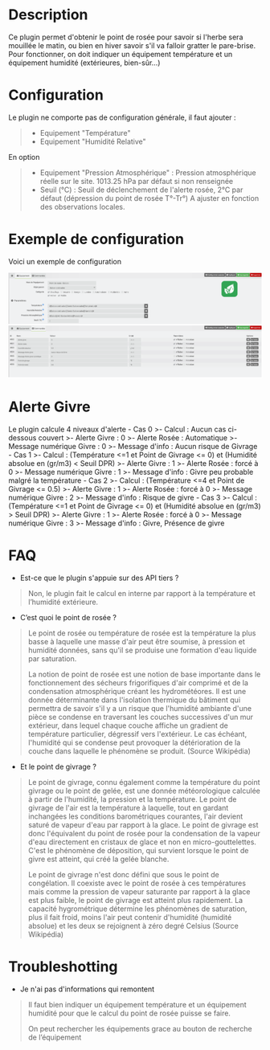 # Description

Ce plugin permet d'obtenir le point de rosée pour savoir si l'herbe sera mouillée le matin, ou bien en hiver savoir s'il va falloir gratter le pare-brise.
Pour fonctionner, on doit indiquer un équipement température et un équipement humidité (extérieures, bien-sûr…)

# Configuration

Le plugin ne comporte pas de configuration générale, il faut ajouter :

> - Equipement "Température"
> - Equipement "Humidité Relative"

En option
> - Equipement "Pression Atmosphérique" : Pression atmosphérique réelle sur le site. 1013.25 hPa par défaut si non renseignée
> - Seuil (°C) : Seuil de déclenchement de l'alerte rosée, 2°C par défaut (dépression du point de rosée T°-Tr°) A ajuster en fonction des observations locales.

# Exemple de configuration

Voici un exemple de configuration

![exemple](../images/equipement.png)
![exemple](../images/commandes.png)

# Alerte Givre
Le plugin calcule 4 niveaux d'alerte
    - Cas 0
        >- Calcul : Aucun cas ci-dessous couvert
        >- Alerte Givre : 0
        >- Alerte Rosée : Automatique
        >- Message numérique Givre : 0
        >- Message d'info : Aucun risque de Givrage
    - Cas 1
        >- Calcul : (Température <=1 et Point de Givrage <= 0) et (Humidité absolue en (gr/m3) < Seuil DPR)
        >- Alerte Givre : 1
        >- Alerte Rosée : forcé à 0
        >- Message numérique Givre : 1
        >- Message d'info : Givre peu probable malgré la température
    - Cas 2
        >- Calcul : (Température <=4 et Point de Givrage <= 0.5)
        >- Alerte Givre : 1
        >- Alerte Rosée : forcé à 0
        >- Message numérique Givre : 2
        >- Message d'info : Risque de givre
     - Cas 3
        >- Calcul : (Température <=1 et Point de Givrage <= 0) et (Humidité absolue en (gr/m3) > Seuil DPR)
        >- Alerte Givre : 1
        >- Alerte Rosée : forcé à 0
        >- Message numérique Givre : 3
        >- Message d'info : Givre, Présence de givre 

# FAQ

-   Est-ce que le plugin s'appuie sur des API tiers ?

>Non, le plugin fait le calcul en interne par rapport à la température et l’humidité extérieure.

-   C’est quoi le point de rosée ?

>Le point de rosée ou température de rosée est la température la plus basse à laquelle une masse d'air peut être soumise, à pression et humidité données, sans qu'il se produise une formation d'eau liquide par saturation.
>
>La notion de point de rosée est une notion de base importante dans le fonctionnement des sécheurs frigorifiques d'air comprimé et de la condensation atmosphérique créant les hydrométéores. Il est une donnée déterminante dans l'isolation thermique du bâtiment qui permettra de savoir s'il y a un risque que l'humidité ambiante d'une pièce se condense en traversant les couches successives d'un mur extérieur, dans lequel chaque couche affiche un gradient de température particulier, dégressif vers l'extérieur. Le cas échéant, l'humidité qui se condense peut provoquer la détérioration de la couche dans laquelle le phénomène se produit.
(Source Wikipédia)

-   Et le point de givrage ?

>Le point de givrage, connu également comme la température du point givrage ou le point de gelée, est une donnée météorologique calculée à partir de l'humidité, la pression et la température. Le point de givrage de l'air est la température à laquelle, tout en gardant inchangées les conditions barométriques courantes, l'air devient saturé de vapeur d'eau par rapport à la glace. Le point de givrage est donc l'équivalent du point de rosée pour la condensation de la vapeur d'eau directement en cristaux de glace et non en micro-gouttelettes. C'est le phénomène de déposition, qui survient lorsque le point de givre est atteint, qui créé la gelée blanche.
>
>Le point de givrage n'est donc défini que sous le point de congélation. Il coexiste avec le point de rosée à ces températures mais comme la pression de vapeur saturante par rapport à la glace est plus faible, le point de givrage est atteint plus rapidement. La capacité hygrométrique détermine les phénomènes de saturation, plus il fait froid, moins l'air peut contenir d'humidité (humidité absolue) et les deux se rejoignent à zéro degré Celsius
(Source Wikipédia)

# Troubleshotting

- Je n'ai pas d'informations qui remontent

>Il faut bien indiquer un équipement température et un équipement humidité pour que le calcul du point de rosée puisse se faire.
>
>On peut rechercher les équipements grace au bouton de recherche de l’équipement